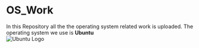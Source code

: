 # OS_Work
In this Repository all the the operating system related work is uploaded.
The operating system we use is **Ubuntu** <br>
![Ubuntu Logo](https://encrypted-tbn0.gstatic.com/images?q=tbn:ANd9GcSkqhAyBWDwa3pAp8wqZwwvumN81uT04mvkakOsx4sggrXjatpOpg0HfOYudhqOUMCmnVE&usqp=CAU)

